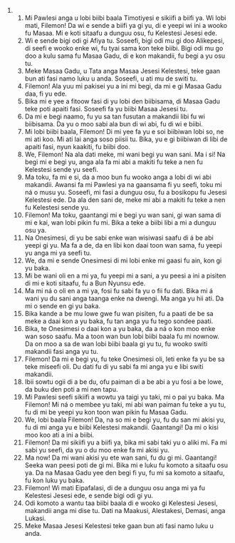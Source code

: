 <ol>
  <li>
    <ol>
      <li>Mi Pawlesi anga u lobi biibi baala Timotiyesi e sikiifi a biifi ya. Wi lobi mati, Filemon! Da wi e sende a biifi ya gi yu, di e yeepi wi ini a wooko fu Masaa. Mi e koti sitaafu a dunguu osu, fu Kelestesi Jesesi ede.</li>
      <li>Wi e sende bigi odi gi Afiya tu. Soseefi, bigi odi mu gi doo Alikepesi, di seefi e wooko enke wi, fu tyai sama kon teke biibi. Bigi odi mu go doo a kulu sama fu Masaa Gadu, di e kon makandii, fu begi a yu osu tu.</li>
      <li>Meke Masaa Gadu, u Tata anga Masaa Jesesi Kelestesi, teke gaan bun ati fasi namo luku u anda. Soseefi, u ati mu de switi tu.</li>
      <li>Filemon! Ala yuu mi pakisei yu a ini mi begi, da mi e gi Masaa Gadu daa, fi yu ede.</li>
      <li>Bika mi e yee a fitoow fasi di yu lobi den biibisama, di Masaa Gadu teke poti apaiti fasi. Soseefi fa yu biibi Masaa Jesesi tu.</li>
      <li>Da mi e begi naamo, fu yu sa tan fusutan a makandii libi fu wi biibisama. Da yu o moo sabi ala bun di wi abi, fu di wi e biibi.</li>
      <li>Mi lobi biibi baala, Filemon! Di mi yee fa yu e soi biibiwan lobi so, ne mi ati koo. Mi ati lai anga soso piisii tu. Bika, yu e gi biibiwan di libi de apaiti fasi, nyun kaakiti, fu biibi doo.</li>
      <li>We, Filemon! Na ala dati meke, mi wani begi yu wan sani. Ma i si! Na begi mi e begi yu, anga ala fa mi abi a makiti fu teke a nen fu Kelestesi sende yu seefi.</li>
      <li>Ma toku, fa mi e si, da a moo bun fu wooko anga a lobi di wi abi makandii. Awansi fa mi Pawlesi ya na gaansama fi yu seefi, toku mi ná o musu yu. Soseefi, mi fasi a dunguu osu, fu a bosikopu fu Jesesi Kelestesi ede. Da ala den sani de, meke mi abi a makiti fu teke a nen fu Kelestesi sende yu.</li>
      <li>Filemon! Ma toku, gaantangi mi e begi yu wan sani, gi wan sama di mi e kai, wan lobi pikin fu mi. Bika a teke a biibi libi a mi a dunguu osu ya.</li>
      <li>Na Onesimesi, di yu be sabi enke wan wisiwasi saafu di á be abi yeepi gi yu. Ma fa a de, da en libi kon daai toon wan sama, fu yeepi yu anga mi ya seefi tu.</li>
      <li>We, da mi e sende Onesimesi di mi lobi enke mi gaasi fu ain, kon gi yu baka.</li>
      <li>Mi be wani oli en a mi ya, fu yeepi mi a sani, a yu peesi a ini a pisiten di mi e koti sitaafu, fu a Bun Nyunsu ede.</li>
      <li>Ma mi ná o oli en a mi ya, fosi fu sabi fa yu o fii fu dati. Bika mi á wani yu du sani anga taanga enke na dwengi. Ma anga yu hii ati. Da mi o sende en gi yu baka.</li>
      <li>Bika kande a be mu lowe gwe fu wan pisiten, fu a paati de be sa meke a daai kon a yu baka, fu tan anga yu fu tego sondee paati.</li>
      <li>Bika, te Onesimesi o daai kon a yu baka, da a ná o kon moo enke wan soso saafu. Ma a toon wan bun lobi biibi baala fu mi nownow. Da on moo a sa de wan lobi biibi baala gi yu tu, fu wooko switi makandii fasi anga yu tu.</li>
      <li>Filemon! Da mi e begi yu, fu teke Onesimesi oli, leti enke fa yu be sa teke miseefi oli. Du dati fu di yu sabi fa mi anga yu e libi switi makandii.</li>
      <li>Ibii sowtu ogii di a be du, ofu paiman di a be abi a yu fosi a be lowe, da buku den poti a mi nen tapu.</li>
      <li>Mi Pawlesi seefi sikiifi a wowtu ya taigi yu taki, mi o pai yu baka. Ma Filemon! Mi ná o membee yu taki, mi abi wan paiman fu teke a yu tu, fu di mi be yeepi yu kon toon wan pikin fu Masaa Gadu.</li>
      <li>We, lobi baala Filemon! Da, na so mi e begi yu, fu du san mi akisi yu, fu di mi anga yu e biibi Kelestesi makandii. Gaantangi! Da mi o kisi moo koo ati a ini a biibi.</li>
      <li>Filemon! Da mi sikiifi yu a biifi ya, bika mi sabi taki yu o aliki mi. Fa mi sabi yu seefi, da yu o du moo enke fa mi akisi yu.</li>
      <li>Ma now! Da mi wani akisi yu ete wan sani, fu du gi mi. Gaantangi! Seeka wan peesi poti de gi mi. Bika mi e luku fu komoto a sitaafu osu ya. Da na Masaa Gadu yee den begi fi yu, fu mi sa komoto a sitaafu, fu kon luku yu baka.</li>
      <li>Filemon! Wi mati Eipafalasi, di de a dunguu osu anga mi ya fu Kelestesi Jesesi ede, e sende bigi odi gi yu.</li>
      <li>Odi komoto a wantu taa biibi baala di e wooko gi Kelestesi Jesesi, makandii anga mi dise tu. Dati na Maakusi, Alestakesi, Demasi, anga Lukasi.</li>
      <li>Meke Masaa Jesesi Kelestesi teke gaan bun ati fasi namo luku u anda.</li>
    </ol>
  </li>
</ol>